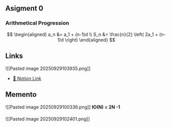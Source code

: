 ## Asigment 0 

### Arithmetical Progression 

$$
\begin{aligned}
a_n &= a_1 + (n-1)d \\
S_n &= \frac{n}{2} \left( 2a_1 + (n-1)d \right)
\end{aligned}
$$

#### 
## Links 


![[Pasted image 20250929103935.png]]
- [📝 Notion Link](https://www.notion.so/CS-Osvita-Algorithms-in-Practice-Sep-22-Jan-08-278e34ccb1ca809da61dfa4c078d29c4) 
## Memento 

![[Pasted image 20250929100336.png]]
**❗️O(N) = 2N -1** 

![[Pasted image 20250929102401.png]]
